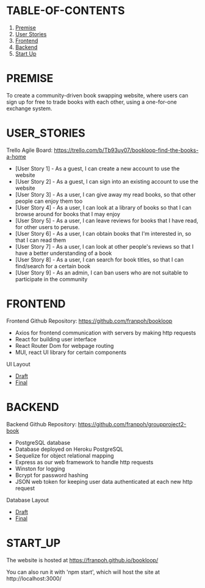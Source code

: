 # TABLE-OF-CONTENTS

1. [Premise](#premise)
2. [User Stories](#user_stories)
3. [Frontend](#frontend)
4. [Backend](#backend)
5. [Start Up](#start_up)



# PREMISE

To create a community-driven book swapping website, where users can sign up for free to trade books with each other, using a one-for-one exchange system. 



# USER_STORIES

Trello Agile Board: https://trello.com/b/Tb93uy07/bookloop-find-the-books-a-home

- [User Story 1] - As a guest, I can create a new account to use the website
- [User Story 2] - As a guest, I can sign into an existing account to use the website
- [User Story 3] - As a user, I can give away my read books, so that other people can enjoy them too
- [User Story 4] - As a user, I can look at a library of books so that I can browse around for books that I may enjoy
- [User Story 5] - As a user, I can leave reviews for books that I have read, for other users to peruse.
- [User Story 6] - As a user, I can obtain books that I'm interested in, so that I can read them
- [User Story 7] - As a user, I can look at other people's reviews so that I have a better understanding of a book
- [User Story 8] - As a user, I can search for book titles, so that I can find/search for a certain book
- [User Story 9] - As an admin, I can ban users who are not suitable to participate in the community



# FRONTEND

Frontend Github Repository: https://github.com/franpoh/bookloop

- Axios for frontend communication with servers by making http requests
- React for building user interface
- React Router Dom for webpage routing
- MUI, react UI library for certain components

UI Layout
- [Draft](./images/UI_Draft.jpg)
- [Final](./images/UI_Final.jpg)



# BACKEND

Backend Github Repository: https://github.com/franpoh/groupproject2-book

- PostgreSQL database
- Database deployed on Heroku PostgreSQL
- Sequelize for object relational mapping
- Express as our web framework to handle http requests
- Winston for logging
- Bcrypt for password hashing
- JSON web token for keeping user data authenticated at each new http request

Database Layout
- [Draft](./images//Database_Draft.jpg)
- [Final](./images//Database_Final.JPG)



# START_UP

The website is hosted at https://franpoh.github.io/bookloop/

You can also run it with 'npm start', which will host the site at http://localhost:3000/

